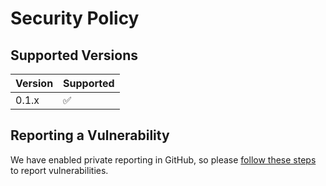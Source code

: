 # Security Policy

## Supported Versions

| Version | Supported          |
| ------- | ------------------ |
| 0.1.x   | :white_check_mark: |

## Reporting a Vulnerability

We have enabled private reporting in GitHub, so please [follow these steps](https://github.com/hughsie/passim/security) to report vulnerabilities.
